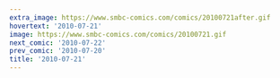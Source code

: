 ```yaml
---
extra_image: https://www.smbc-comics.com/comics/20100721after.gif
hovertext: '2010-07-21'
image: https://www.smbc-comics.com/comics/20100721.gif
next_comic: '2010-07-22'
prev_comic: '2010-07-20'
title: '2010-07-21'
---
```


